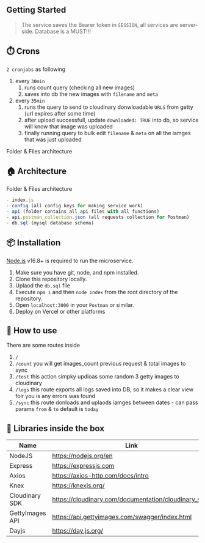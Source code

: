 ## Getting Started

> The service saves the Bearer token in `SESSION`,
> all services are server-side. 
> Database is a MUST!!!

## ⏱️ Crons

`2 cronjobs` as following

1. every `30min` 
	1. runs count query (checking all new images)
	2. saves into db the new images with `filename` and `meta`
2. every `35min`
	1. runs the query to send to cloudinary donwloadable `URLS` from getty (url expires after some time)
	2. after upload successfull, update `downloaded: TRUE` into db, so service will know that image was uploaded
	3. finally running query to bulk edit `filename` & `meta` on all the iamges that was just uploaded 


Folder & Files architecture

## 🏠 Architecture

Folder & Files architecture
```jsx
- index.js
- config (all config keys for making service work)
- api (folder contains all api files with all functions)
- api.postman_collection.json (all requests collection for Postman)
- db.sql (mysql database schema)
```

## 📦 Installation

[Node.js](https://nodejs.org/) v16.8+ is required to run the microservice.

1. Make sure you have git, node, and npm installed.
2. Clone this repository locally.
3. Uplaod the `db.sql` file
4. Execute ``` npm i ``` and then ``` node index ``` from the root directory of the repository.
5. Open ``` localhost:3000 ``` in your `Postman` or similar.
6. Deploy on Vercel or other platforms


## 🤖 How to use
There are some routes inside

1.  `/`
2.  `/count` you will get images_count previous request & total images to sync
3.  `/test` this action simpky updloas some random 3 getty images to cloudinary
4.  `/logs` this route exports all logs saved into DB, so it makes a clear view foir you is any errors was found
5.  `/sync` this route donloads and uplaods iamges between dates
		- can pass params `from` & `to` default is `today`



## 💊 Libraries inside the box


| Name | Link | Installed |
| ------ | ------ | ------ |
| NodeJS | https://nodejs.org/en | ✅
| Express | https://expressjs.com | ✅
| Axios | https://axios-http.com/docs/intro | ✅
| Knex | https://knexjs.org/ | ✅
| Cloudinary SDK | https://cloudinary.com/documentation/cloudinary_sdks | ✅
| GettyImages API | https://api.gettyimages.com/swagger/index.html | ✅
| Dayjs | https://day.js.org/ | ✅


